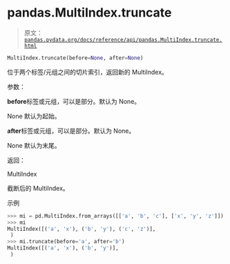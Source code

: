 # pandas.MultiIndex.truncate

> 原文：[`pandas.pydata.org/docs/reference/api/pandas.MultiIndex.truncate.html`](https://pandas.pydata.org/docs/reference/api/pandas.MultiIndex.truncate.html)

```py
MultiIndex.truncate(before=None, after=None)
```

位于两个标签/元组之间的切片索引，返回新的 MultiIndex。

参数：

**before**标签或元组，可以是部分。默认为 None。

None 默认为起始。

**after**标签或元组，可以是部分。默认为 None。

None 默认为末尾。

返回：

MultiIndex

截断后的 MultiIndex。

示例

```py
>>> mi = pd.MultiIndex.from_arrays([['a', 'b', 'c'], ['x', 'y', 'z']])
>>> mi
MultiIndex([('a', 'x'), ('b', 'y'), ('c', 'z')],
 )
>>> mi.truncate(before='a', after='b')
MultiIndex([('a', 'x'), ('b', 'y')],
 ) 
```
